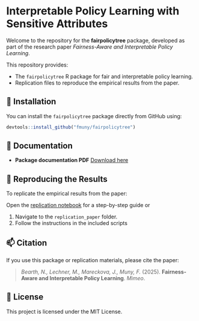 # Interpretable Policy Learning with Sensitive Attributes

Welcome to the repository for the **fairpolicytree** package, developed as part of the research paper _Fairness-Aware and Interpretable Policy Learning_.

This repository provides:

- The `fairpolicytree` R package for fair and interpretable policy learning.
- Replication files to reproduce the empirical results from the paper.

## 🔧 Installation

You can install the `fairpolicytree` package directly from GitHub using:

```R
devtools::install_github("fmuny/fairpolicytree")
````

## 📄 Documentation

* **Package documentation PDF** [Download here](https://github.com/fmuny/fairpolicytree/blob/main/fairpolicytree_0.1.0.pdf?raw=true)

## 🔁 Reproducing the Results

To replicate the empirical results from the paper:

Open the [replication notebook](https://fmuny.github.io/fairpolicytree/replication_paper/replication_notebook.html) for a step-by-step guide or

1. Navigate to the `replication_paper` folder.
2. Follow the instructions in the included scripts

## 📫 Citation

If you use this package or replication materials, please cite the paper:

> *Bearth, N., Lechner, M., Mareckova, J., Muny, F.* (2025). **Fairness-Aware and Interpretable Policy Learning**. *Mimeo*.

## 📜 License

This project is licensed under the MIT License.

